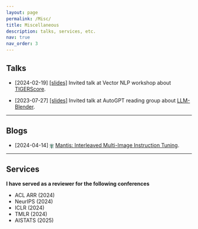```yaml
---
layout: page
permalink: /Misc/
title: Miscellaneous
description: talks, services, etc.
nav: true
nav_order: 3
---
```



## Talks

- [2024-02-19] [\[slides\]](https://docs.google.com/presentation/d/1-0uYzlR_-hUpgdfEksFWb65l0UouJ0W_/edit?usp=sharing&ouid=112776303426789186559&rtpof=true&sd=true) Invited talk at Vector NLP workshop about [TIGERScore](https://tiger-ai-lab.github.io/TIGERScore/). 

- [2023-07-27] [\[slides\]](https://docs.google.com/presentation/d/1UvTYEjIjpPGjrvBxtEmAtC06N-7xFFY9/edit?usp=sharing&ouid=112776303426789186559&rtpof=true&sd=true) Invited talk at AutoGPT reading group about [LLM-Blender](https://yuchenlin.xyz/LLM-Blender/). 

---

## Blogs
- [2024-04-14] <img src="../assets/img/mantis-logo.png" alt="Mantis" style="height: 1em; vertical-align: middle;"> [Mantis: Interleaved Multi-Image Instruction Tuning](https://tiger-ai-lab.github.io/Blog/mantis).

---

## Services
**I have served as a reviewer for the following conferences**

- ACL ARR (2024)
- NeurIPS (2024)
- ICLR (2024)
- TMLR (2024)
- AISTATS (2025)


<!-- For now, this page is assumed to be a static description of your courses. You can convert it to a collection similar to `_projects/` so that you can have a dedicated page for each course.

Organize your courses by years, topics, or universities, however you like! -->
